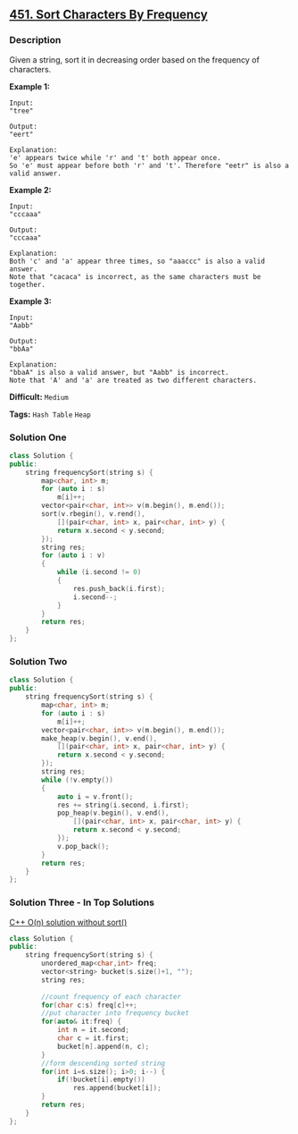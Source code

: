 ## [451. Sort Characters By Frequency](https://leetcode.com/problems/sort-characters-by-frequency/description/)

### Description

Given a string, sort it in decreasing order based on the frequency of characters.

**Example 1:**

```
Input:
"tree"

Output:
"eert"

Explanation:
'e' appears twice while 'r' and 't' both appear once.
So 'e' must appear before both 'r' and 't'. Therefore "eetr" is also a valid answer.

```

**Example 2:**

```
Input:
"cccaaa"

Output:
"cccaaa"

Explanation:
Both 'c' and 'a' appear three times, so "aaaccc" is also a valid answer.
Note that "cacaca" is incorrect, as the same characters must be together.

```

**Example 3:**

```
Input:
"Aabb"

Output:
"bbAa"

Explanation:
"bbaA" is also a valid answer, but "Aabb" is incorrect.
Note that 'A' and 'a' are treated as two different characters.
```



**Difficult:** `Medium`

**Tags:** `Hash Table` `Heap`



### Solution One

```c++
class Solution {
public:
    string frequencySort(string s) {
        map<char, int> m;
        for (auto i : s)
            m[i]++;
        vector<pair<char, int>> v(m.begin(), m.end());
        sort(v.rbegin(), v.rend(),
            [](pair<char, int> x, pair<char, int> y) {
            return x.second < y.second; 
        });
        string res;
        for (auto i : v)
        {
            while (i.second != 0)
            {
                res.push_back(i.first);
                i.second--;
            }
        }
        return res;
    }
};
```



### Solution Two

```c++
class Solution {
public:
    string frequencySort(string s) {
        map<char, int> m;
        for (auto i : s)
            m[i]++;
        vector<pair<char, int>> v(m.begin(), m.end());
        make_heap(v.begin(), v.end(),
            [](pair<char, int> x, pair<char, int> y) {
            return x.second < y.second;
        });
        string res;
        while (!v.empty())
        {
            auto i = v.front();
            res += string(i.second, i.first);
            pop_heap(v.begin(), v.end(),
                [](pair<char, int> x, pair<char, int> y) {
                return x.second < y.second;
            });
            v.pop_back();
        }
        return res;
    }
};
```



### Solution Three - In Top Solutions

[C++ O(n) solution without sort()](https://discuss.leetcode.com/topic/66045/c-o-n-solution-without-sort)

```c++
class Solution {
public:
    string frequencySort(string s) {
        unordered_map<char,int> freq;
        vector<string> bucket(s.size()+1, "");
        string res;
        
        //count frequency of each character
        for(char c:s) freq[c]++;
        //put character into frequency bucket
        for(auto& it:freq) {
            int n = it.second;
            char c = it.first;
            bucket[n].append(n, c);
        }
        //form descending sorted string
        for(int i=s.size(); i>0; i--) {
            if(!bucket[i].empty())
                res.append(bucket[i]);
        }
        return res;
    }
};
```



